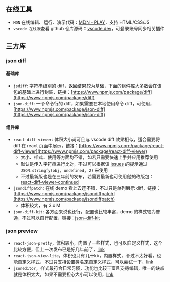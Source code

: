 ## 在线工具

- `MDN` 在线编辑、运行、演示代码：[MDN - PLAY](https://developer.mozilla.org/zh-CN/play)，支持 HTML/CSS/JS
- `vscode 在线版`查看 github 仓库源码：[vscode.dev](https://vscode.dev/github/facebook/react)，可登录账号同步相关插件

## 三方库

### json diff

#### 基础库

- `jsdiff`: 字符串级别的 diff，返回结果较为基础，下面的组件库大多数会在该包的基础上进行封装，链接：[https://www.npmjs.com/package/diff](https://www.npmjs.com/package/diff)
- `json-diff`: 一个命令行的 diff，如果需要在本地使用命令 diff，可使用，[https://www.npmjs.com/package/json-diff](https://www.npmjs.com/package/json-diff)

#### 组件库

- `react-diff-viewer`: 体积大小尚可且与 vscode diff 效果相似，适合需要将 diff 在 react 页面中展示，链接：[https://www.npmjs.com/package/react-diff-viewer](https://www.npmjs.com/package/react-diff-viewer)
  - 大小、样式、使用等方面均不错，如若只需要快速上手并应用推荐使用
  - 默认是传入字符串进行比对，不过可以根据该 [issues](https://github.com/praneshr/react-diff-viewer/issues/102) 的提示通过 `JSON.stringfy(obj, undefined, 2)` 来使用
  - 不过最新版也是在三年前的发布，若需要最新也可使用他的改版包：[react-diff-viewer-continued](https://www.npmjs.com/package/react-diff-viewer-continued)
- `jsondiffpatch`: 在线 demo 看上去还不错，不过只是单列展示 diff，链接：[https://www.npmjs.com/package/jsondiffpatch](https://www.npmjs.com/package/jsondiffpatch)
  - 体积较大，有 3.x M
- `json-diff-kit`: 各方面来说也还行，配置也比较丰富，demo 的样式较为普通，不过可以自行配置，链接：[json-diff-kit](https://www.npmjs.com/package/json-diff-kit)

### json preview

- `react-json-pretty`，体积较小，内置了一些样式，也可以自定义样式，这个比较方便，但上一次发布已是好几年前了，[link](https://www.npmjs.com/package/react-json-pretty)
- `react-json-view-lite`，体积也只有几十kb，内置样式，不过不太好看，也能自定义样式，不过只支持设置类名来自定义样式，可以尝试一下，[link](https://www.npmjs.com/package/react-json-view-lite)
- `jsoneditor`，样式最符合日常习惯，功能也比较丰富且支持编辑，唯一的缺点就是体积太大，如果不需要担心大小可以使用，[link](https://www.npmjs.com/package/jsoneditor)

